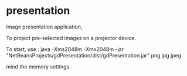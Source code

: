# presentation
Image presentation application, 

To project pre-selected images on a projector device. 

To start, use : java -Xms2048m -Xmx2048m -jar "NetBeansProjects/gdPresentation/dist/gdPresentation.jar" png jpg jpeg

mind the memory settings.
